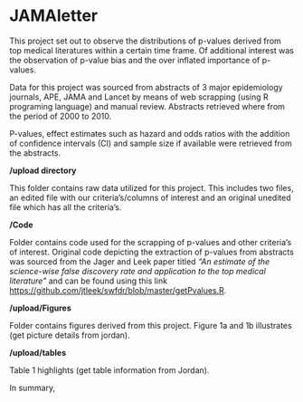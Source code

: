 # JAMAletter
This project set out to observe the distributions of p-values derived from top medical literatures within a certain time frame.
Of additional interest was the observation of p-value bias and the over inflated importance of p-values.

Data for this project was sourced from abstracts of 3 major epidemiology journals, APE, JAMA and Lancet by means of web scrapping (using R programing language) and manual review. Abstracts retrieved where from the period of 2000 to 2010.

P-values, effect estimates such as hazard and odds ratios with the addition of confidence intervals (CI) and sample size if available were retrieved from the abstracts.

**/upload directory**

This folder contains raw data utilized for this project.
This includes two files, an edited file with our criteria’s/columns of interest and an original unedited file which has all the criteria’s.

**/Code**

Folder contains code used for the scrapping of p-values and other criteria’s of interest. Original code depicting the extraction of p-values from abstracts was sourced from the Jager and Leek paper titled *“An estimate of the science-wise false discovery rate and application to the top medical literature"* and can be found using this link https://github.com/jtleek/swfdr/blob/master/getPvalues.R.

**/upload/Figures**

 Folder contains figures derived from this project. Figure 1a and 1b illustrates (get picture details from jordan).
 
**/upload/tables**

Table 1 highlights (get table information from Jordan).

In summary, 

